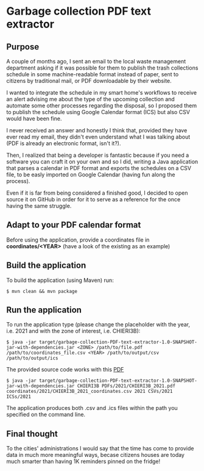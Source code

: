 # Garbage collection PDF text extractor

## Purpose

A couple of months ago, I sent an email to the local waste management department asking if it was possible for them to publish the trash collections schedule in some machine-readable format instead of paper, sent to citizens by traditional mail, or PDF downloadable by their website.

I wanted to integrate the schedule in my smart home's workflows to receive an alert advising me about the type of the upcoming collection  and automate some other processes regarding the disposal, so I proposed them to publish the schedule using Google Calendar format (ICS) but also CSV would have been fine.

I never received an answer and honestly I think that, provided they have ever read my email, they didn't even understand what I was talking about (PDF is already an electronic format, isn't it?).

Then, I realized that being a developer is fantastic because if you need a software you can craft it on your own and so I did, writing a Java application that parses a calendar in PDF format and exports the schedules on a CSV file, to be easly imported on Google Calendar (having fun along the process). 

Even if it is far from being considered a finished good, I decided to open source it on GitHub in order for it to serve as a reference for the once having the same struggle.

## Adapt to your PDF calendar format

Before using the application, provide a coordinates file in **coordinates/\<YEAR\>** (have a look of the existing as an example)

## Build the application

To build the application (using Maven) run:

```console
$ mvn clean && mvn package
```

## Run the application

To run the application type (please change the <YEAR> placeholder with the year, i.e. 2021 and <ZONE> with the zone of interest, i.e. CHIERI3B):

```console
$ java -jar target/garbage-collection-PDF-text-extractor-1.0-SNAPSHOT-jar-with-dependencies.jar <ZONE> /path/to/file.pdf /path/to/coordinates_file.csv <YEAR> /path/to/output/csv /path/to/output/ics
```

The provided source code works with this [PDF](PDFs/2021/CHIERI3B_2021.pdf)

```console
$ java -jar target/garbage-collection-PDF-text-extractor-1.0-SNAPSHOT-jar-with-dependencies.jar CHIERI3B PDFs/2021/CHIERI3B_2021.pdf coordinates/2021/CHIERI3B_2021_coordinates.csv 2021 CSVs/2021 ICSs/2021

```

The application produces both .csv and .ics files within the path you specified on the command line.

## Final thought

To the cities' administrations I would say that the time has come to provide data in much more meaningful ways, becase citizens houses are today much smarter than having 1K reminders pinned on the fridge!

